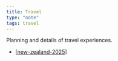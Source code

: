 ```yaml
---
title: Travel
type: "note"
tags: travel
---
```


Planning and details of travel experiences.

- [[new-zealand-2025]]

[//begin]: # "Autogenerated link references for markdown compatibility"
[new-zealand-2025]: new-zealand/new-zealand-2025 "New Zealand Trip - 2025"
[//end]: # "Autogenerated link references"